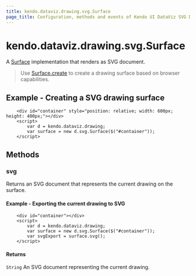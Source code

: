 ```yaml
---
title: kendo.dataviz.drawing.svg.Surface
page_title: Configuration, methods and events of Kendo UI DataViz SVG Drawing Surface
---
```


# kendo.dataviz.drawing.svg.Surface

A [Surface](./surface) implementation that renders as SVG document.

> Use [Surface.create](./surface#methods-create) to create a drawing surface based on browser capabilities.

## Example - Creating a SVG drawing surface

        <div id="container" style="position: relative; width: 600px; height: 400px;"></div>
        <script>
            var d = kendo.dataviz.drawing;
            var surface = new d.svg.Surface($("#container"));
        </script>

## Methods

### svg

Returns an SVG document that represents the current drawing on the surface.

#### Example - Exporting the current drawing to SVG

        <div id="container"></div>
        <script>
            var d = kendo.dataviz.drawing;
            var surface = new d.svg.Surface($("#container"));
            var svgExport = surface.svg();
        </script>

#### Returns

`String` An SVG document representing the current drawing.

